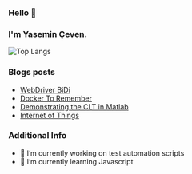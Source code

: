 ### Hello 👋

<h3> I'm Yasemin Çeven.</h1>

![Top Langs](https://github-readme-stats-git-masterrstaa-rickstaa.vercel.app/api/top-langs/?username=yaseminceven&show_icons=true&theme=dark)


<!--
<p><img src="https://github-readme-stats.vercel.app/api/top-langs?username=yaseminceven&show_icons=true&locale=en&layout=compact" alt="yaseminceven" /></p>
![](https://visitor-badge.laobi.icu/badge?page_id=yaseminceven.yaseminceven)
-->


### Blogs posts
<!-- BLOG-POST-LIST:START -->
- [WebDriver BiDi](https://yaseminzeynep.medium.com/webdriver-bidi-39bb57f89805?source=rss-7ad836f9ecb0------2)
- [Docker To Remember](https://yaseminzeynep.medium.com/docker-to-remember-8ef9bcac477e?source=rss-7ad836f9ecb0------2)
- [Demonstrating the CLT in Matlab](https://yaseminzeynep.medium.com/demonstrating-the-clt-in-matlab-3850cb399a9a?source=rss-7ad836f9ecb0------2)
- [Internet of Things](https://yaseminzeynep.medium.com/internet-of-things-f6f7723ab5ee?source=rss-7ad836f9ecb0------2)
<!-- BLOG-POST-LIST:END -->


<!--
**pyraminxx/pyraminxx** is a ✨ _special_ ✨ repository because its `README.md` (this file) appears on your GitHub profile.
-->

### Additional Info
- 🔭 I’m currently working on test automation scripts
- 🌱 I’m currently learning Javascript
<!--
- 👯 I’m looking to collaborate on ...
- 🤔 I’m looking for help with ...
- 💬 Ask me about ...
- 📫 How to reach me: ...
-->
